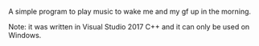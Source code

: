 A simple program to play music to wake me and my gf up in the morning.

Note: it was written in Visual Studio 2017 C++ and it can only be used on Windows.
